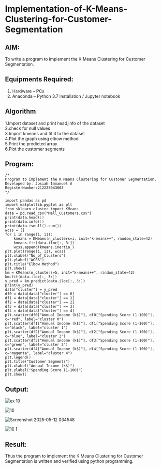 # Implementation-of-K-Means-Clustering-for-Customer-Segmentation

## AIM:
To write a program to implement the K Means Clustering for Customer Segmentation.

## Equipments Required:
1. Hardware – PCs
2. Anaconda – Python 3.7 Installation / Jupyter notebook

## Algorithm
1.Import dataset and print head,info of the dataset  
2.check for null values   
3.Import kmeans and fit it to the dataset    
4.Plot the graph using elbow method    
5.Print the predicted array    
6.Plot the customer segments

## Program:
```
/*
Program to implement the K Means Clustering for Customer Segmentation.
Developed by: Josiah Immanuel A
RegisterNumber:212223043003
*/
```
```
import pandas as pd
import matplotlib.pyplot as plt
from sklearn.cluster import KMeans
data = pd.read_csv("Mall_Customers.csv")
print(data.head())
print(data.info())
print(data.isnull().sum())
wcss = []
for i in range(1, 11):
    kmeans = KMeans(n_clusters=i, init="k-means++", random_state=42)
    kmeans.fit(data.iloc[:, 3:])
    wcss.append(kmeans.inertia_)
plt.plot(range(1, 11), wcss)
plt.xlabel("No_of_Clusters")
plt.ylabel("WCSS")
plt.title("Elbow Method")
plt.show()
km = KMeans(n_clusters=5, init="k-means++", random_state=42)
km.fit(data.iloc[:, 3:])
y_pred = km.predict(data.iloc[:, 3:])
print(y_pred)
data["cluster"] = y_pred
df0 = data[data["cluster"] == 0]
df1 = data[data["cluster"] == 1]
df2 = data[data["cluster"] == 2]
df3 = data[data["cluster"] == 3]
df4 = data[data["cluster"] == 4]
plt.scatter(df0["Annual Income (k$)"], df0["Spending Score (1-100)"], c="red", label="cluster 0")
plt.scatter(df1["Annual Income (k$)"], df1["Spending Score (1-100)"], c="black", label="cluster 1")
plt.scatter(df2["Annual Income (k$)"], df2["Spending Score (1-100)"], c="blue", label="cluster 2")
plt.scatter(df3["Annual Income (k$)"], df3["Spending Score (1-100)"], c="green", label="cluster 3")
plt.scatter(df4["Annual Income (k$)"], df4["Spending Score (1-100)"], c="magenta", label="cluster 4")
plt.legend()
plt.title("Customer Segments")
plt.xlabel("Annual Income (k$)")
plt.ylabel("Spending Score (1-100)")
plt.show()

```

## Output:

![ex 10](https://github.com/user-attachments/assets/9c3b04d3-58ae-4fe6-9baf-b318d6bf7e6c)

![10](https://github.com/user-attachments/assets/a9493289-b3d2-43c6-8e53-19d3ad50b865)

![Screenshot 2025-05-12 034548](https://github.com/user-attachments/assets/15e41a54-19a5-4c22-b80c-3b069366d71d)

![10 1](https://github.com/user-attachments/assets/f587cd72-9c9c-4376-8ee1-5c0652176afd)


## Result:
Thus the program to implement the K Means Clustering for Customer Segmentation is written and verified using python programming.
